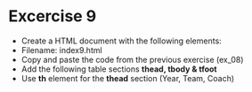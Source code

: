 # Excercise 9

* Create a HTML document with the following elements:
* Filename: index9.html
* Copy and paste the code from the previous exercise (ex_08)
* Add the following table sections **thead, tbody & tfoot**
* Use **th** element for the **thead** section (Year, Team, Coach)
